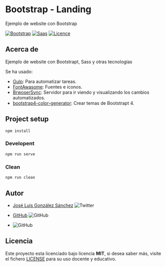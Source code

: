 # Bootstrap - Landing
Ejemplo de website con Bootstrap

[![Bootstrap](https://img.shields.io/badge/Bootstrap-%20Ready-blue)](https://getbootstrap.com/)
[![Saas](https://img.shields.io/badge/Sass-%20Ready-ff69b4)](https://sass-lang.com/)
[![Licence](https://img.shields.io/github/license/joseluisgs/NodeMonRest)](https://github.com/joseluisgs/NodeMonRest/blob/master/LICENSE)

## Acerca de
Ejemplo de website con Bootstrapt, Sass y otras tecnologías

Se ha usado:
* [Gulp](https://gulpjs.com/): Para automatizar tareas.
* [FontAwasome](https://fontawesome.com/v4.7.0/icons/): Fuentes e iconos.
* [BrwoserSync](https://www.browsersync.io/): Servidor para ir viendo y visualizando los cambios automatizados.
* [bootstrap4-color-generator](https://lingtalfi.com/bootstrap4-color-generator): Crear temas de Bootstrapt 4.


## Project setup
```
npm install
```

### Developent
```
npm run serve
```

### Clean
```
npm run clean
```

## Autor
* [José Luis González Sánchez](https://twitter.com/joseluisgonsan) ![Twitter](https://img.shields.io/twitter/follow/joseluisgonsan?style=social)


* [GitHub](https://github.com/joseluisgs) ![GitHub](https://img.shields.io/github/followers/joseluisgs?style=social)

* ![GitHub](https://img.shields.io/github/last-commit/joseluisgs/bootstrap-landing)

## Licencia
Este proyecto esta licenciado bajo licencia __MIT__, si desea saber más, visite el fichero [LICENSE](https://github.com/joseluisgs/notas-back-nem/blob/master/LICENSE) para su uso docente y educativo.
